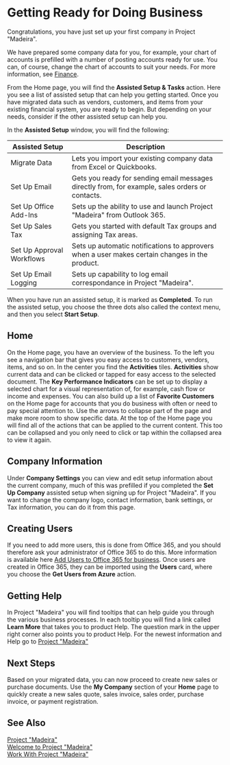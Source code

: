 <properties
	pageTitle="Welcome | Project “Madeira”"
    description="Get the app for your mobile device." 
	services="" 
	documentationCenter="Madeira"
	authors="edupont04"/>
        
    
# Getting Ready for Doing Business
Congratulations, you have just set up your first company in Project "Madeira". 

We have prepared some company data for you, for example, your chart of accounts is prefilled with a number of posting accounts ready for use. You can, of course, change the chart of accounts to suit your needs. For more information, see [Finance](Finance.md). 

From the Home page, you will find the **Assisted Setup & Tasks** action. Here you see a list of assisted setup that can help you getting started. Once you have migrated data such as vendors, customers, and items from your existing financial system, you are ready to begin. But depending on your needs, consider if the other assisted setup can help you. 

In the **Assisted Setup** window, you will find the following:

|Assisted Setup           |Description                                                                                      |
|-------------------------|-------------------------------------------------------------------------------------------------|
|Migrate Data             |Lets you import your existing company data from Excel or Quickbooks.|
|Set Up Email             |Gets you ready for sending email messages directly from, for example, sales orders or contacts.|
|Set Up Office Add-Ins    |Sets up the ability to use and launch Project "Madeira" from Outlook 365.|
|Set Up Sales Tax         |Gets you started with default Tax groups and assigning Tax areas.|
|Set Up Approval Workflows |Sets up automatic notifications to approvers when a user makes certain changes in the product.|
|Set Up Email Logging     |Sets up capability to log email correspondance in Project "Madeira".|
  
When you have run an assisted setup, it is marked as **Completed**. To run the assisted setup, you choose the three dots also called the context menu, and then you select **Start Setup**.

## Home
On the Home page, you have an overview of the business. To the left you see a navigation bar that gives you easy access to customers, vendors, items, and so on. In the center you find the **Activities** tiles. **Activities** show current data and can be clicked or tapped for easy access to the selected document. The **Key Performance Indicators** can be set up to display a selected chart for a visual representation of, for example, cash flow or income and expenses. You can also build up a list of **Favorite Customers** on the Home page for accounts that you do business with often or need to pay special attention to. 
Use the arrows to collapse part of the page and make more room to show specific data. At the top of the Home page you will find all of the actions that can be applied to the current content. This too can be collapsed and you only need to click or tap within the collapsed area to view it again. 

## Company Information
Under **Company Settings** you can view and edit setup information about the current company, much of this was prefilled if you completed the **Set Up Company** assisted setup when signing up for Project "Madeira". If you want to change the company logo, contact information, bank settings, or Tax information, you can do it from this page.    

## Creating Users
If you need to add more users, this is done from Office 365, and you should therefore ask your administrator of Office 365 to do this. More information is available here [Add Users to Office 365 for business](https://support.office.com/en-us/article/Add-users-to-Office-365-for-business-435ccec3-09dd-4587-9ebd-2f3cad6bc2bc). Once users are created in Office 365, they can be imported using the **Users** card, where you choose the **Get Users from Azure** action.  
    
## Getting Help
In Project "Madeira" you will find tooltips that can help guide you through the various business processes. In each tooltip you will find a link called **Learn More** that takes you to product Help. The question mark in the upper right corner also points you to product Help.
For the newest information and Help go to [Project "Madeira"](http://go.microsoft.com/fwlink/?LinkID=784954&clcid=0x409)

## Next Steps 
Based on your migrated data, you can now proceed to create new sales or purchase documents. Use the **My Company** section of your **Home** page to quickly create a new sales quote, sales invoice, sales order, purchase invoice, or payment registration.

## See Also
[Project "Madeira"](http://go.microsoft.com/fwlink/?LinkID=784954&clcid=0x409)  
[Welcome to Project "Madeira"](madeira-get-started.md)  
[Work With Project "Madeira"](ui-work-product.md)  